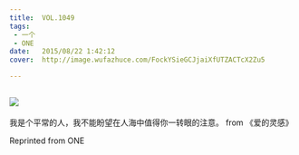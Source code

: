```yaml
---
title:	VOL.1049
tags:
 - 一个
 - ONE
date:	2015/08/22 1:42:12
cover:	http://image.wufazhuce.com/FockYSieGCJjaiXfUTZACTcX2Zu5

---
```

![](http://image.wufazhuce.com/FockYSieGCJjaiXfUTZACTcX2Zu5)
---

我是个平常的人，我不能盼望在人海中值得你一转眼的注意。 from 《爱的灵感》
 
Reprinted from ONE
